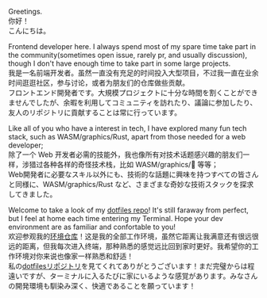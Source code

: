 Greetings.  
你好！  
こんにちは。

Frontend developer here. I always spend most of my spare time take part in the community(sometimes open issue, rarely pr, and usually discussion), though I don't have enough time to take part in some large projects.  
我是一名前端开发者。虽然一直没有充足的时间投入大型项目，不过我一直在业余时间逛逛社区，参与讨论，或者为朋友们的仓库做些贡献。  
フロントエンド開発者です。大規模プロジェクトに十分な時間を割くことができませんでしたが、余暇を利用してコミュニティを訪れたり、議論に参加したり、友人のリポジトリに貢献することは常に行っています。

Like all of you who have a interest in tech, I have explored many fun tech stack, such as WASM/graphics/Rust, apart from those needed for a web developer;  
除了一个 Web 开发者必需的技能外，我也像所有对技术话题感兴趣的朋友们一样，涉猎过各种各样的奇怪技术栈，比如 WASM/graphics/🦀 等等；  
Web開発者に必要なスキル以外にも、技術的な話題に興味を持つすべての皆さんと同様に、WASM/graphics/Rust など、さまざまな奇妙な技術スタックを探求してきました。

Welcome to take a look of my [dotfiles repo](https://github.com/OrkWard/dotfiles)! It's still faraway from perfect, but I feel at home each time entering my Terminal. Hope your dev environment are as familiar and confortable to you!  
欢迎参观我的[环境仓库](https://github.com/OrkWard/dotfiles)！这是我的全部工作环境，虽然它距离让我满意还有很远很远的距离，但我每次进入终端，那种熟悉的感觉远比回到家时更好。我希望你的工作环境对你来说也像家一样熟悉和舒适！  
私の[dotfilesリポジトリ](https://github.com/OrkWard/dotfiles)を見てくれてありがとうございます！まだ完璧からは程遠いですが、ターミナルに入るたびに家にいるような感覚があります。みなさんの開発環境も馴染み深く、快適であることを願っています！
